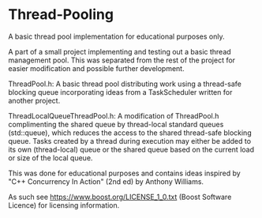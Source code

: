 # Thread-Pooling
A basic thread pool implementation for educational purposes only.

A part of a small project implementing and testing out a basic thread management pool.
This was separated from the rest of the project for easier modification and possible further development.

ThreadPool.h:
A basic thread pool distributing work using a thread-safe blocking queue incorporating ideas from a TaskScheduler written for another project.

ThreadLocalQueueThreadPool.h:
A modification of ThreadPool.h complimenting the shared queue by thread-local standard queues (std::queue),
which reduces the access to the shared thread-safe blocking queue.
Tasks created by a thread during execution may either be added to its own (thread-local) queue
or the shared queue based on the current load or size of the local queue.

This was done for educational purposes and contains ideas inspired by "C++ Concurrency In Action" (2nd ed) by Anthony Williams.

As such see https://www.boost.org/LICENSE_1_0.txt (Boost Software Licence) for licensing information.
